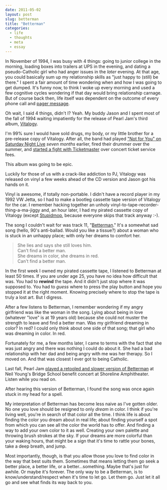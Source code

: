 ```yaml
---
date: 2011-05-02
layout: post
slug: betterman
title: "Betterman"
categories:
  - life
  - thoughts
  - meta
  - essay
---
```


In November of 1994, I was busy with 4 things: going to junior college in the morning, loading boxes into trailers at UPS in the evening, and dating a pseudo-Catholic girl who had anger issues in the _later_ evening. At that age, you could basically sum up my relationship skills as "just happy to (still) be there." I spent a fair amount of time wondering when and how I was going to get dumped. It's funny now, to think I woke up every morning and used a few cognitive cycles wondering if that day would bring relationship carnage. But of course back then, life itself was dependent on the outcome of every phone call and [pager message](http://www.hal0gen.com/archive/anarkia/411_beeper.html).

Oh wait, I said 4 things, didn't I? Yeah. My buddy Jason and I spent most of the fall of 1994 waiting impatiently for the release of Pearl Jam's third album, [Vitalogy](http://en.wikipedia.org/wiki/Vitalogy).

I'm 99% sure I would have sold drugs, my body, or my little brother for a pre-release copy of Vitalogy. After all, the band had played ["Not for You" on Saturday Night Live](http://www.youtube.com/watch?v=8z7eZGRlKd0) _seven months_ earlier, fired their drummer over the summer, and [started a fight with Ticketmaster](http://www.fivehorizons.com/archive/articles/testimon.shtml) over concert ticket service fees.

This album was going to be epic.

Luckily for those of us with a crack-like addiction to PJ, Vitalogy was released on vinyl a few weeks ahead of the CD version and Jason got his hands on it.

Vinyl is awesome, if totally non-portable. I didn't have a record player in my 1992 VW Jetta, so I had to make a bootleg cassette tape version of Vitalogy for the car. I remember hacking together an unholy vinyl-to-tape-recorder-thing-a-ma-jiggy and, an hour later, I had my pirated cassette copy of Vitalogy (except [Stupidmop](http://www.youtube.com/watch?v=Nx8lu1u1juI), because everyone skips that track anyway :-).

The song I couldn't wait for was track 11, "[Betterman](http://en.wikipedia.org/wiki/Better_Man#Origin_and_recording)." It's a somewhat sad song (hello, 90's anti-ballad. Would you like a tissue?) about a woman who is stuck in an unhappy place; with only her dreams to comfort her.

> She lies and says she still loves him.  
> Can't find a better man.  
> She dreams in color, she dreams in red.  
> Can't find a better man.

In the first week I owned my pirated cassette tape, I listened to Betterman at least 50 times. If you are under age 25, you have no idea how difficult that was. You had to **rewind** the tape. And it didn't just stop where it was supposed to. You had to _guess_ where to press the play button and hope you stopped it at the right moment. Knowing precisely where to stop the tape is truly a lost art. But I digress.

After a few listens to Betterman, I remember wondering if my angry girlfriend was like the woman in the song. Lying about being in love (whatever "love" is at 19 years old) because she could not muster the strength to leave and find a better man. Was my girlfriend dreaming in color? In red? I could only think about one side of that song; that girl who was dreaming in color. In red.

Fortunately for me, a few months later, I came to terms with the fact that she was just angry and there was nothing I could do about it. She had a bad relationship with her dad and being angry with me was her therapy. So I moved on. And that was closest I ever got to being Catholic.

Last fall, Pearl Jam [played a retooled and slower version of Betterman](http://www.youtube.com/watch?v=MU-dPK78U0E) at Neil Young's Bridge School benefit concert at Shoreline Amphitheater. Listen while you read on.

After hearing this version of Betterman, I found the song was once again stuck in my head for a spell.

My interpretation of Betterman has become less naive as I've gotten older. No one you love should be resigned to only _dream_ in color. I think if you're living well, you're in search of that color all the time. I think life is about finding the color you dream about in real life; about finding yourself a spot from which you can see all the color the world has to offer. And finding a way to add your own color to it as well. Creating your own palette and throwing brush strokes at the sky. If your dreams are more colorful than your waking hours, that might be a sign that it's time to rattle your bones, take a deep breath, and jump.

Most importantly, though, is that you allow those you love to find color in the way that best suits them. Sometimes that means letting them go seek a better place, a better life, or a better…something. Maybe that's just for awhile. Or maybe it's forever. The only way to be a Betterman, is to know/understand/respect when it's time to let go. Let them go. Just let it all go and see what finds its way back to you.
